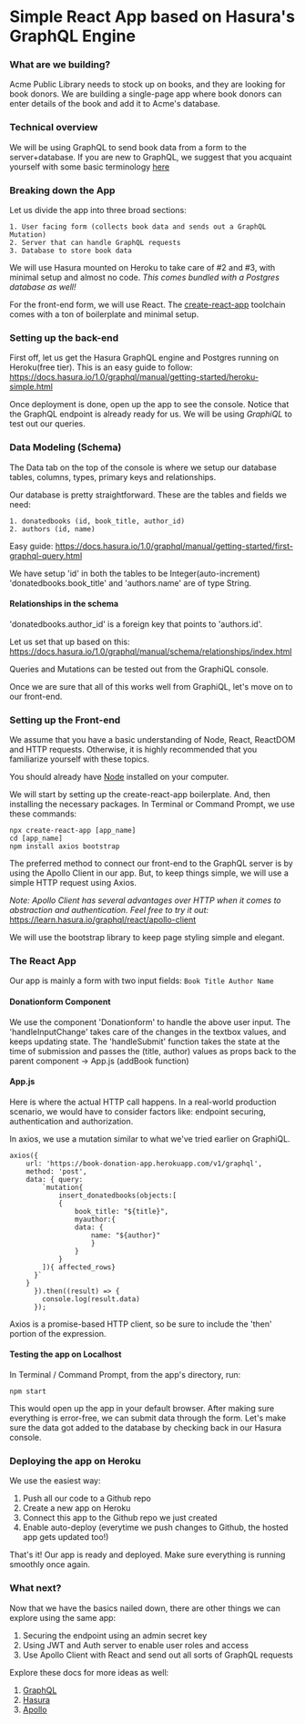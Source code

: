 # Simple React App based on Hasura's GraphQL Engine

### What are we building?
Acme Public Library needs to stock up on books, and they are looking for book donors. We are building a single-page app where book donors can enter details of the book and add it to Acme's database.

### Technical overview
We will be using GraphQL to send book data from a form to the server+database. If you are new to GraphQL, we suggest that you acquaint yourself with some basic terminology [here](https://learn.hasura.io/graphql/react/intro-to-graphql)

### Breaking down the App
Let us divide the app into three broad sections:

    1. User facing form (collects book data and sends out a GraphQL Mutation)
    2. Server that can handle GraphQL requests
    3. Database to store book data
    
We will use Hasura mounted on Heroku to take care of #2 and #3, with minimal setup and almost no code. *This comes bundled with a Postgres database as well!*

For the front-end form, we will use React. The [create-react-app](https://github.com/facebook/create-react-app) toolchain comes with a ton of boilerplate and minimal setup.

### Setting up the back-end
First off, let us get the Hasura GraphQL engine and Postgres running on Heroku(free tier). This is an easy guide to follow: https://docs.hasura.io/1.0/graphql/manual/getting-started/heroku-simple.html 

Once deployment is done, open up the app to see the console. 
Notice that the GraphQL endpoint is already ready for us. We will be using *GraphiQL* to test out our queries.

### Data Modeling (Schema)
The Data tab on the top of the console is where we setup our database tables, columns, types, primary keys and relationships.

Our database is pretty straightforward. These are the tables and fields we need:

    1. donatedbooks (id, book_title, author_id)
    2. authors (id, name)

Easy guide: https://docs.hasura.io/1.0/graphql/manual/getting-started/first-graphql-query.html

We have setup 'id' in both the tables to be Integer(auto-increment)
'donatedbooks.book_title' and 'authors.name' are of type String.

#### Relationships in the schema

'donatedbooks.author_id' is a foreign key that points to 'authors.id'.

Let us set that up based on this: https://docs.hasura.io/1.0/graphql/manual/schema/relationships/index.html

Queries and Mutations can be tested out from the GraphiQL console.

Once we are sure that all of this works well from GraphiQL, let's move on to our front-end.

### Setting up the Front-end

We assume that you have a basic understanding of Node, React, ReactDOM and HTTP requests. Otherwise, it is highly recommended that you familiarize yourself with these topics.

You should already have [Node](https://nodejs.org/en/) installed on your computer.

We will start by setting up the create-react-app boilerplate. And, then installing the necessary packages. In Terminal or Command Prompt, we use these commands:
```
npx create-react-app [app_name]
cd [app_name]
npm install axios bootstrap
```

The preferred method to connect our front-end to the GraphQL server is by using the Apollo Client in our app. But, to keep things simple, we will use a simple HTTP request using Axios.

*Note: Apollo Client has several advantages over HTTP when it comes to abstraction and authentication. Feel free to try it out:* 
https://learn.hasura.io/graphql/react/apollo-client

We will use the bootstrap library to keep page styling simple and elegant.

### The React App
Our app is mainly a form with two input fields:
    ```Book Title
    Author Name ```

#### Donationform Component
We use the component 'Donationform' to handle the above user input. The 'handleInputChange' takes care of the changes in the textbox values, and keeps updating state. The 'handleSubmit' function takes the state at the time of submission and passes the (title, author) values as props back to the parent component -> App.js (addBook function)

#### App.js
Here is where the actual HTTP call happens. In a real-world production scenario, we would have to consider factors like: endpoint securing, authentication and authorization. 

In axios, we use a mutation similar to what we've tried earlier on GraphiQL.
```
axios({                                                        
    url: 'https://book-donation-app.herokuapp.com/v1/graphql', 
    method: 'post',
    data: { query:
        `mutation{
            insert_donatedbooks(objects:[
            {
                book_title: "${title}",
                myauthor:{
                data: {
                    name: "${author}"
                    }
                }
            }
        ]){ affected_rows}
      }`
    }
      }).then((result) => {
        console.log(result.data)
      });

```

Axios is a promise-based HTTP client, so be sure to include the 'then' portion of the expression.

#### Testing the app on Localhost

In Terminal / Command Prompt, from the app's directory, run:

`npm start`

This would open up the app in your default browser. After making sure everything is error-free, we can submit data through the form. Let's make sure the data got added to the database by checking back in our Hasura console.

### Deploying the app on Heroku

We use the easiest way: 

1. Push all our code to a Github repo
2. Create a new app on Heroku
3. Connect this app to the Github repo we just created
4. Enable auto-deploy (everytime we push changes to Github, the hosted app gets updated too!)

That's it! Our app is ready and deployed. Make sure everything is running smoothly once again.

### What next?

Now that we have the basics nailed down, there are other things we can explore using the same app:

1. Securing the endpoint using an admin secret key
2. Using JWT and Auth server to enable user roles and access
3. Use Apollo Client with React and send out all sorts of GraphQL requests

Explore these docs for more ideas as well:
1. [GraphQL](https://graphql.github.io/graphql-spec/June2018/)
2. [Hasura](https://docs.hasura.io/1.0/graphql/manual/index.html)
3. [Apollo](https://www.apollographql.com/docs/)
